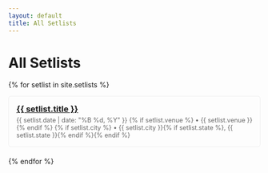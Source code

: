```yaml
---
layout: default
title: All Setlists
---
```


# All Setlists

{% for setlist in site.setlists %}
<div class="setlist-preview">
    <h3><a href="{{ setlist.url }}">{{ setlist.title }}</a></h3>
    <div class="setlist-meta">
        <span class="date">{{ setlist.date | date: "%B %d, %Y" }}</span>
        {% if setlist.venue %} • <span class="venue">{{ setlist.venue }}</span>{% endif %}
        {% if setlist.city %} • <span class="location">{{ setlist.city }}{% if setlist.state %}, {{ setlist.state }}{% endif %}</span>{% endif %}
    </div>
</div>
{% endfor %}

<style>
.setlist-preview {
    margin-bottom: 20px;
    padding: 15px;
    border: 1px solid #eee;
    border-radius: 5px;
}

.setlist-preview h3 {
    margin: 0 0 5px 0;
}

.setlist-meta {
    color: #666;
    font-size: 0.9em;
}
</style>